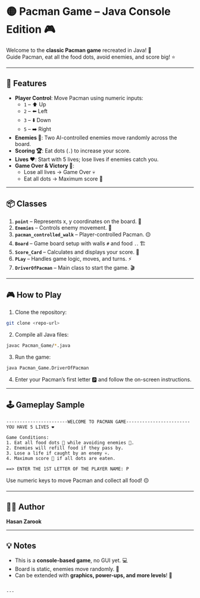 
# 🟡 Pacman Game – Java Console Edition 🎮

Welcome to the **classic Pacman game** recreated in Java! 🍒  
Guide Pacman, eat all the food dots, avoid enemies, and score big! ⭐

---

## 🚀 Features

- **Player Control**: Move Pacman using numeric inputs:
  - `1` – ⬆️ Up
  - `2` – ⬅️ Left
  - `3` – ⬇️ Down
  - `5` – ➡️ Right
- **Enemies 👾**: Two AI-controlled enemies move randomly across the board.
- **Scoring 🏆**: Eat dots (`.`) to increase your score.
- **Lives ❤️**: Start with 5 lives; lose lives if enemies catch you.
- **Game Over & Victory 🎉**:
  - Lose all lives → Game Over 💀
  - Eat all dots → Maximum score 🥇

---

## 📦 Classes

1. **`point`** – Represents x, y coordinates on the board. 📍  
2. **`Enemies`** – Controls enemy movement. 👹  
3. **`pacman_controlled_walk`** – Player-controlled Pacman. 🟡  
4. **`Board`** – Game board setup with walls `#` and food `.`. 🏗️  
5. **`Score_Card`** – Calculates and displays your score. 📝  
6. **`PLay`** – Handles game logic, moves, and turns. ⚡  
7. **`DriverOfPacman`** – Main class to start the game. 🎬  

---

## 🎮 How to Play

1. Clone the repository:
```bash
git clone <repo-url>
````

2. Compile all Java files:

```bash
javac Pacman_Game/*.java
```

3. Run the game:

```bash
java Pacman_Game.DriverOfPacman
```

4. Enter your Pacman’s first letter 🅿️ and follow the on-screen instructions.

---

## 🕹️ Gameplay Sample

```
-----------------------WELCOME TO PACMAN GAME------------------------
YOU HAVE 5 LIVES ❤️

Game Conditions:
1. Eat all food dots 🍒 while avoiding enemies 👾.
2. Enemies will refill food if they pass by.
3. Lose a life if caught by an enemy 💀.
4. Maximum score 🥇 if all dots are eaten.

==> ENTER THE 1ST LETTER OF THE PLAYER NAME: P
```

Use numeric keys to move Pacman and collect all food! 🟡

---

## 👨‍💻 Author

**Hasan Zarook**

---

## 💡 Notes

* This is a **console-based game**, no GUI yet. 💻
* Board is static, enemies move randomly. 🔄
* Can be extended with **graphics, power-ups, and more levels**! 🌟

```

---
